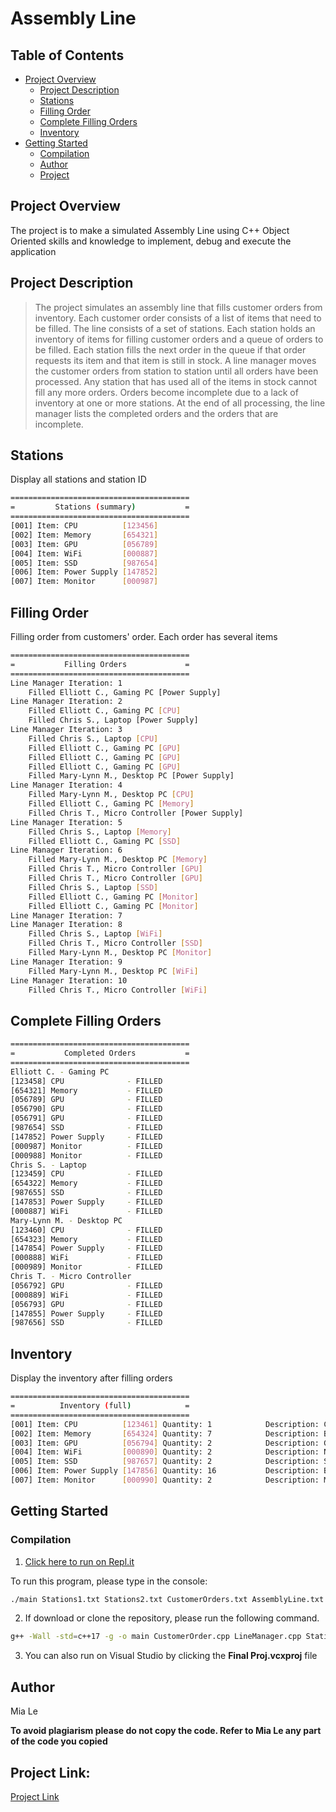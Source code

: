 # Assembly Line

## Table of Contents
* [Project Overview](#project-overview)
  * [Project Description](#project-description)
  * [Stations](#stations)
  * [Filling Order](#filling-order)
  * [Complete Filling Orders](#complete-filling-orders)
  * [Inventory](#inventory)
* [Getting Started](#getting-started)
  * [Compilation](#compilation)
  * [Author](#author)
  * [Project](#project)

## Project Overview

The project is to make a simulated Assembly Line using C++ Object Oriented skills and knowledge to implement, debug and execute the application 

## Project Description

>The project simulates an assembly line that fills customer orders from inventory. Each customer order consists of a list of items that need to be filled. The line consists of a set of stations. Each station holds an inventory of items for filling customer orders and a queue of orders to be filled. Each station fills the next order in the queue if that order requests its item and that item is still in stock. A line manager moves the customer orders from station to station until all orders have been processed. Any station that has used all of the items in stock cannot fill any more orders. Orders become incomplete due to a lack of inventory at one or more stations. At the end of all processing, the line manager lists the completed orders and the orders that are incomplete.

## Stations
Display all stations and station ID


```sh
========================================
=         Stations (summary)           =
========================================
[001] Item: CPU          [123456]
[002] Item: Memory       [654321]
[003] Item: GPU          [056789]
[004] Item: WiFi         [000887]
[005] Item: SSD          [987654]
[006] Item: Power Supply [147852]
[007] Item: Monitor      [000987]
```

## Filling Order
Filling order from customers' order. Each order has several items

```sh
========================================
=           Filling Orders             =
========================================
Line Manager Iteration: 1
    Filled Elliott C., Gaming PC [Power Supply]
Line Manager Iteration: 2
    Filled Elliott C., Gaming PC [CPU]
    Filled Chris S., Laptop [Power Supply]
Line Manager Iteration: 3
    Filled Chris S., Laptop [CPU]
    Filled Elliott C., Gaming PC [GPU]
    Filled Elliott C., Gaming PC [GPU]
    Filled Elliott C., Gaming PC [GPU]
    Filled Mary-Lynn M., Desktop PC [Power Supply]
Line Manager Iteration: 4
    Filled Mary-Lynn M., Desktop PC [CPU]
    Filled Elliott C., Gaming PC [Memory]
    Filled Chris T., Micro Controller [Power Supply]
Line Manager Iteration: 5
    Filled Chris S., Laptop [Memory]
    Filled Elliott C., Gaming PC [SSD]
Line Manager Iteration: 6
    Filled Mary-Lynn M., Desktop PC [Memory]
    Filled Chris T., Micro Controller [GPU]
    Filled Chris T., Micro Controller [GPU]
    Filled Chris S., Laptop [SSD]
    Filled Elliott C., Gaming PC [Monitor]
    Filled Elliott C., Gaming PC [Monitor]
Line Manager Iteration: 7
Line Manager Iteration: 8
    Filled Chris S., Laptop [WiFi]
    Filled Chris T., Micro Controller [SSD]
    Filled Mary-Lynn M., Desktop PC [Monitor]
Line Manager Iteration: 9
    Filled Mary-Lynn M., Desktop PC [WiFi]
Line Manager Iteration: 10
    Filled Chris T., Micro Controller [WiFi]
```

## Complete Filling Orders

```sh
========================================
=           Completed Orders           =
========================================
Elliott C. - Gaming PC
[123458] CPU              - FILLED
[654321] Memory           - FILLED
[056789] GPU              - FILLED
[056790] GPU              - FILLED
[056791] GPU              - FILLED
[987654] SSD              - FILLED
[147852] Power Supply     - FILLED
[000987] Monitor          - FILLED
[000988] Monitor          - FILLED
Chris S. - Laptop
[123459] CPU              - FILLED
[654322] Memory           - FILLED
[987655] SSD              - FILLED
[147853] Power Supply     - FILLED
[000887] WiFi             - FILLED
Mary-Lynn M. - Desktop PC
[123460] CPU              - FILLED
[654323] Memory           - FILLED
[147854] Power Supply     - FILLED
[000888] WiFi             - FILLED
[000989] Monitor          - FILLED
Chris T. - Micro Controller
[056792] GPU              - FILLED
[000889] WiFi             - FILLED
[056793] GPU              - FILLED
[147855] Power Supply     - FILLED
[987656] SSD              - FILLED
```

## Inventory
Display the inventory after filling orders

```sh
========================================
=          Inventory (full)            =
========================================
[001] Item: CPU          [123461] Quantity: 1            Description: Central Processing Unit
[002] Item: Memory       [654324] Quantity: 7            Description: Basic Flash Memory
[003] Item: GPU          [056794] Quantity: 2            Description: Graphic Processing Unit
[004] Item: WiFi         [000890] Quantity: 2            Description: Network Card with WiFi
[005] Item: SSD          [987657] Quantity: 2            Description: Solid State Drive
[006] Item: Power Supply [147856] Quantity: 16           Description: Basic AC Power Supply
[007] Item: Monitor      [000990] Quantity: 2            Description: Monitor size 32 inches, 4K

```


## Getting Started


### Compilation

1. [Click here to run on Repl.it](https://repl.it/@tknle/Assembly-Line#main.cpp)

To run this program, please type in the console:

```sh
./main Stations1.txt Stations2.txt CustomerOrders.txt AssemblyLine.txt
```

2. If download or clone the repository, please run the following command.

```sh
g++ -Wall -std=c++17 -g -o main CustomerOrder.cpp LineManager.cpp Station.cpp Utilities.cpp Workstation.cpp main.cpp
```

3. You can also run on Visual Studio by clicking the **Final Proj.vcxproj** file

## Author

Mia Le

**To avoid plagiarism please do not copy the code. Refer to Mia Le any part of the code you copied**

## Project Link: 
[Project Link](https://github.com/tknle/Assembly-Line)
